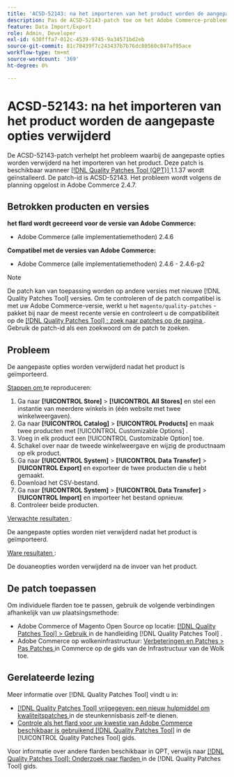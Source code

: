 ```yaml
---
title: 'ACSD-52143: na het importeren van het product worden de aangepaste opties verwijderd'
description: Pas de ACSD-52143-patch toe om het Adobe Commerce-probleem op te lossen, waarbij de aanpassingsopties worden verwijderd nadat het product is geïmporteerd.
feature: Data Import/Export
role: Admin, Developer
exl-id: 630fffa7-012c-4539-9745-9a34571bd2eb
source-git-commit: 81c78439f7c243437b7b76dc80560c847af95ace
workflow-type: tm+mt
source-wordcount: '369'
ht-degree: 0%

---
```


# ACSD-52143: na het importeren van het product worden de aangepaste opties verwijderd

De ACSD-52143-patch verhelpt het probleem waarbij de aangepaste opties worden verwijderd na het importeren van het product. Deze patch is beschikbaar wanneer [[!DNL Quality Patches Tool (QPT)] ](https://experienceleague.adobe.com/nl/docs/commerce-knowledge-base/kb/announcements/commerce-announcements/magento-quality-patches-released-new-tool-to-self-serve-quality-patches) 1.1.37 wordt geïnstalleerd. De patch-id is ACSD-52143. Het probleem wordt volgens de planning opgelost in Adobe Commerce 2.4.7.

## Betrokken producten en versies

**het flard wordt gecreeerd voor de versie van Adobe Commerce:**

* Adobe Commerce (alle implementatiemethoden) 2.4.6

**Compatibel met de versies van Adobe Commerce:**

* Adobe Commerce (alle implementatiemethoden) 2.4.6 - 2.4.6-p2

>[!NOTE]
>
>De patch kan van toepassing worden op andere versies met nieuwe [!DNL Quality Patches Tool] versies. Om te controleren of de patch compatibel is met uw Adobe Commerce-versie, werkt u het `magento/quality-patches` -pakket bij naar de meest recente versie en controleert u de compatibiliteit op de [[!DNL Quality Patches Tool] : zoek naar patches op de pagina ](https://experienceleague.adobe.com/tools/commerce-quality-patches/index.html?lang=nl-NL) . Gebruik de patch-id als een zoekwoord om de patch te zoeken.

## Probleem

De aangepaste opties worden verwijderd nadat het product is geïmporteerd.

<u> Stappen om </u> te reproduceren:

1. Ga naar **[!UICONTROL Store]** > **[!UICONTROL All Stores]** en stel een instantie van meerdere winkels in (één website met twee winkelweergaven).
1. Ga naar **[!UICONTROL Catalog]** > **[!UICONTROL Products]** en maak twee producten met [!UICONTROL Customizable Options] .
1. Voeg in elk product een [!UICONTROL Customizable Option] toe.
1. Schakel over naar de tweede winkelweergave en wijzig de productnaam op elk product.
1. Ga naar **[!UICONTROL System]** > **[!UICONTROL Data Transfer]** > **[!UICONTROL Export]** en exporteer de twee producten die u hebt gemaakt.
1. Download het CSV-bestand.
1. Ga naar **[!UICONTROL System]** > **[!UICONTROL Data Transfer]** > **[!UICONTROL Import]** en importeer het bestand opnieuw.
1. Controleer beide producten.

<u> Verwachte resultaten </u>:

De aangepaste opties worden niet verwijderd nadat het product is geïmporteerd.

<u> Ware resultaten </u>:

De douaneopties worden verwijderd na de invoer van het product.

## De patch toepassen

Om individuele flarden toe te passen, gebruik de volgende verbindingen afhankelijk van uw plaatsingsmethode:

* Adobe Commerce of Magento Open Source op locatie: [[!DNL Quality Patches Tool]  > Gebruik ](/help/tools/quality-patches-tool/usage.md) in de handleiding [!DNL Quality Patches Tool] .
* Adobe Commerce op wolkeninfrastructuur: [ Verbeteringen en Patches > Pas Patches ](https://experienceleague.adobe.com/docs/commerce-cloud-service/user-guide/develop/upgrade/apply-patches.html?lang=nl-NL) in Commerce op de gids van de Infrastructuur van de Wolk toe.

## Gerelateerde lezing

Meer informatie over [!DNL Quality Patches Tool] vindt u in:

* [[!DNL Quality Patches Tool]  vrijgegeven: een nieuw hulpmiddel om kwaliteitspatches ](https://experienceleague.adobe.com/nl/docs/commerce-knowledge-base/kb/announcements/commerce-announcements/magento-quality-patches-released-new-tool-to-self-serve-quality-patches) in de steunkennisbasis zelf-te dienen.
* [ Controle als het flard voor uw kwestie van Adobe Commerce beschikbaar is gebruikend  [!DNL Quality Patches Tool]](/help/tools/quality-patches-tool/patches-available-in-qpt/check-patch-for-magento-issue-with-magento-quality-patches.md) in de [!UICONTROL Quality Patches Tool] gids.


Voor informatie over andere flarden beschikbaar in QPT, verwijs naar [[!DNL Quality Patches Tool]: Onderzoek naar flarden ](https://experienceleague.adobe.com/tools/commerce-quality-patches/index.html?lang=nl-NL) in de [!DNL Quality Patches Tool] gids.
